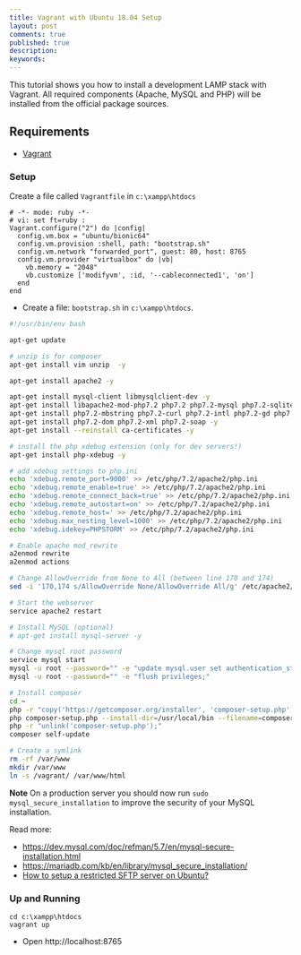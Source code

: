 ```yaml
---
title: Vagrant with Ubuntu 18.04 Setup
layout: post
comments: true
published: true
description: 
keywords: 
---
```


This tutorial shows you how to install a development LAMP stack with Vagrant.
All required components (Apache, MySQL and PHP) will be installed from the official package sources.

## Requirements

* [Vagrant](https://www.vagrantup.com/downloads.html)

### Setup

Create a file called `Vagrantfile` in `c:\xampp\htdocs`

```vagrantfile
# -*- mode: ruby -*-
# vi: set ft=ruby :
Vagrant.configure("2") do |config|
  config.vm.box = "ubuntu/bionic64"
  config.vm.provision :shell, path: "bootstrap.sh"
  config.vm.network "forwarded_port", guest: 80, host: 8765
  config.vm.provider "virtualbox" do |vb|
    vb.memory = "2048"
    vb.customize ['modifyvm', :id, '--cableconnected1', 'on']
  end  
end
```

* Create a file: `bootstrap.sh` in `c:\xampp\htdocs`.

```sh
#!/usr/bin/env bash

apt-get update

# unzip is for composer
apt-get install vim unzip  -y

apt-get install apache2 -y

apt-get install mysql-client libmysqlclient-dev -y
apt-get install libapache2-mod-php7.2 php7.2 php7.2-mysql php7.2-sqlite -y
apt-get install php7.2-mbstring php7.2-curl php7.2-intl php7.2-gd php7.2-zip php7.2-bz2 -y
apt-get install php7.2-dom php7.2-xml php7.2-soap -y
apt-get install --reinstall ca-certificates -y

# install the php xdebug extension (only for dev servers!)
apt-get install php-xdebug -y

# add xdebug settings to php.ini
echo 'xdebug.remote_port=9000' >> /etc/php/7.2/apache2/php.ini
echo 'xdebug.remote_enable=true' >> /etc/php/7.2/apache2/php.ini
echo 'xdebug.remote_connect_back=true' >> /etc/php/7.2/apache2/php.ini
echo 'xdebug.remote_autostart=on' >> /etc/php/7.2/apache2/php.ini
echo 'xdebug.remote_host=' >> /etc/php/7.2/apache2/php.ini
echo 'xdebug.max_nesting_level=1000' >> /etc/php/7.2/apache2/php.ini
echo 'xdebug.idekey=PHPSTORM' >> /etc/php/7.2/apache2/php.ini

# Enable apache mod_rewrite
a2enmod rewrite
a2enmod actions

# Change AllowOverride from None to All (between line 170 and 174)
sed -i '170,174 s/AllowOverride None/AllowOverride All/g' /etc/apache2/apache2.conf

# Start the webserver
service apache2 restart

# Install MySQL (optional)
# apt-get install mysql-server -y

# Change mysql root password
service mysql start
mysql -u root --password="" -e "update mysql.user set authentication_string=password(''), plugin='mysql_native_password' where user='root';"
mysql -u root --password="" -e "flush privileges;"

# Install composer
cd ~
php -r "copy('https://getcomposer.org/installer', 'composer-setup.php');"
php composer-setup.php --install-dir=/usr/local/bin --filename=composer
php -r "unlink('composer-setup.php');"
composer self-update

# Create a symlink
rm -rf /var/www
mkdir /var/www
ln -s /vagrant/ /var/www/html
```

**Note** On a production server you should now run `sudo mysql_secure_installation` to improve the security of your MySQL installation.

Read more:

* <https://dev.mysql.com/doc/refman/5.7/en/mysql-secure-installation.html>
* <https://mariadb.com/kb/en/library/mysql_secure_installation/>
* [How to setup a restricted SFTP server on Ubuntu?](https://askubuntu.com/questions/420652/how-to-setup-a-restricted-sftp-server-on-ubuntu)

### Up and Running

```
cd c:\xampp\htdocs
vagrant up
```

* Open http://localhost:8765

